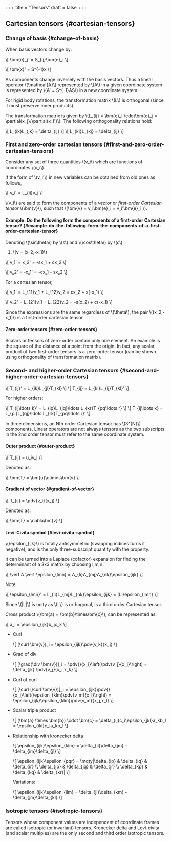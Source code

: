 +++
title = "Tensors"
draft = false
+++

## Cartesian tensors {#cartesian-tensors}


### Change of basis {#change-of-basis}

When basis vectors change by:

\\[
\bm{e}\_j' = S\_{ij}\bm{e}\_i
\\]

\\[
\bm{x}' = S^{-1}x
\\]

As components change inversely with the basis vectors. Thus a linear operator \\(\mathcal{A}\\) represented by \\(A\\) in a given coordinate system is represented by \\(A' = S^{-1}AS\\) in a new coordinate system.

For rigid body rotations, the transformation matrix \\(L\\) is orthogonal (since it must preserve inner products).

The transformation matrix is given by \\(L\_{ij} = \bm{e}\_i'\cdot\bm{e}\_j = \partial{x\_j}/\partial{x\_i'}\\). The following orthogonality relations hold:

\\[
L\_{ik}L\_{jk} = \delta\_{ij}
\\]
\\[
L\_{ki}L\_{kj} = \delta\_{ij}
\\]


### First and zero-order cartesian tensors {#first-and-zero-order-cartesian-tensors}

Consider any set of three quantities \\(v\_i\\) which are functions of coordinates \\(x\_i\\).

If the form of \\(v\_i'\\) in new variables can be obtained from old ones as follows,

\\[
v\_i' = L\_{ij}v\_j
\\]

\\(v\_i\\) are said to form the components of a _vector_ or _first-order Cartesian tensor_ \\(\bm{v}\\), such that \\(\bm{v} = v\_i\bm{e}\_i = v\_i'\bm{e}\_i'\\).


#### Example: Do the following form the components of a first-order Cartesian tensor? {#example-do-the-following-form-the-components-of-a-first-order-cartesian-tensor}

Denoting \\(\sin\theta\\) by \\(s\\) and \\(\cos\theta\\) by \\(c\\),

1.  \\(v = (x\_2,-x\_1)\\)

\\[
v\_1' = x\_2' = -sx\_1 + cx\_2
\\]

\\[
v\_2' = -x\_1' = -cx\_1 - sx\_2
\\]

For a cartesian tensor,

\\[
v\_1' = L\_{11}v\_1 + L\_{12}v\_2 = cx\_2 + s(-x\_1)
\\]

\\[
v\_2' = L\_{21}v\_1 + L\_{22}v\_2 = -s(x\_2) + c(-x\_1)
\\]

Since the expressions are the same regardless of \\(\theta\\), the pair \\((x\_2,-x\_1)\\) is a first-order cartesian tensor.


#### Zero-order tensors {#zero-order-tensors}

Scalars or tensors of zero-order contain only one element. An example is the square of the distance of a point from the origin. In fact, any scalar product of two first-order tensors is a zero-order tensor (can be shown using orthogonality of transformation matrix).


### Second- and higher-order Cartesian tensors {#second-and-higher-order-cartesian-tensors}

\\[
T\_{ij}' = L\_{ik}L\_{jl}T\_{kl}
\\]
\\[
T\_{ij} = L\_{kl}L\_{lj}T\_{kl}'
\\]

For higher orders;

\\[
T\_{ij\ldots k}' = L\_{ip}L\_{jq}\ldots L\_{kr}T\_{pq\ldots r}
\\]
\\[
T\_{ij\ldots k} = L\_{pi}L\_{qj}\ldots L\_{rk}T\_{pq\ldots r}'
\\]

In three dimensions, an Nth order Cartesian tensor has \\(3^{N}\\) components. Linear operators are not always tensors as the two subscripts in the 2nd order tensor must refer to the same coordinate system.


#### Outer product {#outer-product}

\\[
T\_{ij} = u\_iv\_j
\\]

Denoted as:

\\[
\bm{T} = \bm{u}\otimes\bm{v}
\\]


#### Gradient of vector {#gradient-of-vector}

\\[
T\_{ij} = \pdv{v\_i}{x\_j}
\\]

Denoted as:

\\[
\bm{T} = \nabla\bm{v}
\\]


#### Levi-Civita symbol {#levi-civita-symbol}

\\(\epsilon\_{ijk}\\) is totally antisymmetric (swapping indices turns it negative), and is the only three-subscript quantity with the property.

It can be turned into a Laplace (cofactor) expansion for finding the determinant of a 3x3 matrix by choosing l,m,n.

\\[
\vert A \vert \epsilon\_{lmn} = A\_{li}A\_{mj}A\_{nk}\epsilon\_{ijk}
\\]

Note:

\\[
\epsilon\_{lmn}' = L\_{li}L\_{mj}L\_{nk}\epsilon\_{ijk} = |L|\epsilon\_{lmn}
\\]

Since \\(|L|\\) is unity as \\(L\\) is orthogonal, is a third order Cartesian tensor.

Cross product \\(\bm{a} = \bm{b}\times\bm{c}\\), can be represented as:

\\[
a\_i = \epsilon\_{ijk}b\_jc\_k
\\]

<!--list-separator-->

-  Curl

    \\[
    (\curl \bm{v})\_i = \epsilon\_{ijk}\pdv{v\_k}{x\_j}
    \\]

<!--list-separator-->

-  Grad of div

    \\[
    [\grad(\div \bm{v})]\_i = \pdv{}{x\_i}\left(\pdv{v\_j}{x\_j}\right) = \delta\_{jk} \pdv{v\_j}{x\_i,x\_k}
    \\]

<!--list-separator-->

-  Curl of curl

    \\[
    [\curl (\curl \bm{v})]\_i = \epsilon\_{ijk}\pdv{}{x\_j}\left(\epsilon\_{klm}\pdv{v\_m}{x\_l}\right) = \epsilon\_{ijk}\epsilon\_{klm}\pdv{v\_m}{x\_j,x\_l}
    \\]

<!--list-separator-->

-  Scalar triple product

    \\[
    (\bm{a} \times \bm{b}) \cdot \bm{c} = \delta\_{ij}c\_i\epsilon\_{jkl}a\_kb\_l = \epsilon\_{ikl}c\_ia\_kb\_l
    \\]

<!--list-separator-->

-  Relationship with kronecker delta

    \\[
    \epsilon\_{ijk}\epsilon\_{klm} = \delta\_{il}\delta\_{jm} - \delta\_{im}\delta\_{jl}
    \\]

    \\[
    \epsilon\_{ijk}\epsilon\_{pqr} = \mqty|\delta\_{ip} & \delta\_{iq} & \delta\_{ir} \\\ \delta\_{jp} & \delta\_{jq} & \delta\_{jr} \\\ \delta\_{kp} & \delta\_{kq} & \delta\_{kr}|
    \\]

    Variations:

    \\[
    \epsilon\_{ijk}\epsilon\_{ilm} = \delta\_{jl}\delta\_{km} - \delta\_{jm}\delta\_{kl}
    \\]


### Isotropic tensors {#isotropic-tensors}

Tensors whose component values are independent of coordinate frames are called isotropic (or invariant) tensors. Kronecker delta and Levi-civita (and scalar multiples) are the only second and third order isotropic tensors.
